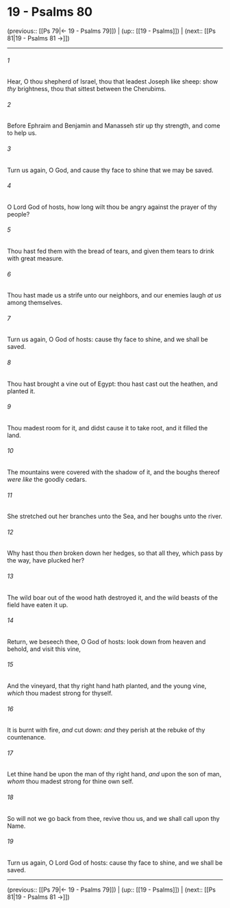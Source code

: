 # 19 - Psalms 80

(previous:: [[Ps 79|← 19 - Psalms 79]]) | (up:: [[19 - Psalms]]) | (next:: [[Ps 81|19 - Psalms 81 →]])

***


###### 1 
Hear, O thou shepherd of Israel, thou that leadest Joseph like sheep: show _thy_ brightness, thou that sittest between the Cherubims. 

###### 2 
Before Ephraim and Benjamin and Manasseh stir up thy strength, and come to help us. 

###### 3 
Turn us again, O God, and cause thy face to shine that we may be saved. 

###### 4 
O Lord God of hosts, how long wilt thou be angry against the prayer of thy people? 

###### 5 
Thou hast fed them with the bread of tears, and given them tears to drink with great measure. 

###### 6 
Thou hast made us a strife unto our neighbors, and our enemies laugh _at us_ among themselves. 

###### 7 
Turn us again, O God of hosts: cause thy face to shine, and we shall be saved. 

###### 8 
Thou hast brought a vine out of Egypt: thou hast cast out the heathen, and planted it. 

###### 9 
Thou madest room for it, and didst cause it to take root, and it filled the land. 

###### 10 
The mountains were covered with the shadow of it, and the boughs thereof _were like_ the goodly cedars. 

###### 11 
She stretched out her branches unto the Sea, and her boughs unto the river. 

###### 12 
Why hast thou _then_ broken down her hedges, so that all they, which pass by the way, have plucked her? 

###### 13 
The wild boar out of the wood hath destroyed it, and the wild beasts of the field have eaten it up. 

###### 14 
Return, we beseech thee, O God of hosts: look down from heaven and behold, and visit this vine, 

###### 15 
And the vineyard, that thy right hand hath planted, and the young vine, _which_ thou madest strong for thyself. 

###### 16 
It is burnt with fire, _and_ cut down: _and_ they perish at the rebuke of thy countenance. 

###### 17 
Let thine hand be upon the man of thy right hand, _and_ upon the son of man, _whom_ thou madest strong for thine own self. 

###### 18 
So will not we go back from thee, revive thou us, and we shall call upon thy Name. 

###### 19 
Turn us again, O Lord God of hosts: cause thy face to shine, and we shall be saved.

***

(previous:: [[Ps 79|← 19 - Psalms 79]]) | (up:: [[19 - Psalms]]) | (next:: [[Ps 81|19 - Psalms 81 →]])
